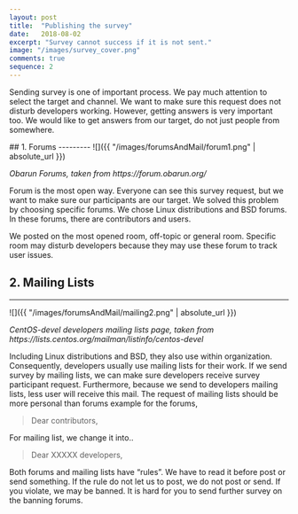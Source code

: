 ```yaml
---
layout: post
title:  "Publishing the survey"
date:   2018-08-02
excerpt: "Survey cannot success if it is not sent."
image: "/images/survey_cover.png"
comments: true
sequence: 2
---
```

<link rel="stylesheet" href="{{ "/assets/css/chart.css" | absolute_url }}">
<style type="text/css">
img {
  width : 100%
}
</style>

Sending survey is one of important process. We pay much attention to select the target and channel. We want to make sure this request does not disturb developers working. However, getting answers is very important too. We would like to get answers from our target, do not just people from somewhere.

<div class="spacer"></div>
## 1. Forums
---------
![]({{ "/images/forumsAndMail/forum1.png" | absolute_url }})
<p id="chart-des"><i>Obarun Forums, taken from https://forum.obarun.org/</i></p>

Forum is the most open way. Everyone can see this survey request, but we want to make sure our participants are our target. We solved this problem by choosing specific forums. We chose Linux distributions and BSD forums. In these forums, there are contributors and users.

We posted on the most opened room, off-topic or general room. Specific room may disturb developers because they may use these forum to track user issues.

<div class="spacer"></div>

## 2. Mailing Lists
---------
![]({{ "/images/forumsAndMail/mailing2.png" | absolute_url }})
<p id="chart-des"><i>CentOS-devel developers mailing lists page, taken from https://lists.centos.org/mailman/listinfo/centos-devel</i></p>

Including Linux distributions and BSD, they also use within organization. Consequently, developers usually use mailing lists for their work. If we send survey by mailing lists, we can make sure developers receive survey participant request. Furthermore, because we send to developers mailing lists, less user will receive this mail. The request of mailing lists should be more personal than forums example for the forums,

> Dear contributors, 

For mailing list, we change it into..

> Dear XXXXX developers,

Both forums and mailing lists have “rules”. We have to read it before post or send something. If the rule do not let us to post, we do not post or send. If you violate, we may be banned. It is hard for you to send further survey on the banning forums.